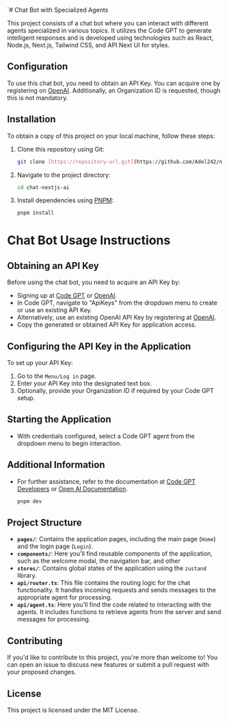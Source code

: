 `# Chat Bot with Specialized Agents

This project consists of a chat bot where you can interact with different agents specialized in various topics. It utilizes the Code GPT to generate intelligent responses and is developed using technologies such as React, Node.js, Next.js, Tailwind CSS, and API Next UI for styles.

## Configuration

To use this chat bot, you need to obtain an API Key. You can acquire one by registering on [OpenAI](https://openai.com/blog/openai-api). Additionally, an Organization ID is requested, though this is not mandatory.

## Installation

To obtain a copy of this project on your local machine, follow these steps:

1. Clone this repository using Git:

    ```bash
    git clone [https://repository-url.git](https://github.com/Adel242/nextjs-chat-extension.git)
    ```

2. Navigate to the project directory:

    ```bash
    cd chat-nextjs-ai
    ```

3. Install dependencies using [PNPM](https://pnpm.io/):

    ```bash
    pnpm install
    ```

# Chat Bot Usage Instructions

## Obtaining an API Key

Before using the chat bot, you need to acquire an API Key by:

- Signing up at [Code GPT](https://codegpt.co) or [OpenAI](https://openai.com/blog/openai-api).
- In Code GPT, navigate to "ApiKeys" from the dropdown menu to create or use an existing API Key.
- Alternatively, use an existing OpenAI API Key by registering at [OpenAI](https://openai.com/blog/openai-api).
- Copy the generated or obtained API Key for application access.

## Configuring the API Key in the Application

To set up your API Key:

1. Go to the `Menu/Log in` page.
2. Enter your API Key into the designated text box.
3. Optionally, provide your Organization ID if required by your Code GPT setup.

## Starting the Application

- With credentials configured, select a Code GPT agent from the dropdown menu to begin interaction.

## Additional Information

- For further assistance, refer to the documentation at [Code GPT Developers](https://developers.codegpt.co/?utm_source=playground&utm_medium=referral) or [Open AI Documentation](https://platform.openai.com/docs/introduction).

    ```bash
    pnpm dev
    ```

## Project Structure

- **`pages/`**: Contains the application pages, including the main page (`Home`) and the login page (`Login`).
- **`components/`**: Here you'll find reusable components of the application, such as the welcome modal, the navigation bar, and other 
- **`stores/`**: Contains global states of the application using the `zustand` library.
- **`api/router.ts`**: This file contains the routing logic for the chat functionality. It handles incoming requests and sends messages to the appropriate agent for processing.
- **`api/agent.ts`**: Here you'll find the code related to interacting with the agents. It includes functions to retrieve agents from the server and send messages for processing.

## Contributing

If you'd like to contribute to this project, you're more than welcome to! You can open an issue to discuss new features or submit a pull request with your proposed changes.

## License

This project is licensed under the MIT License.
